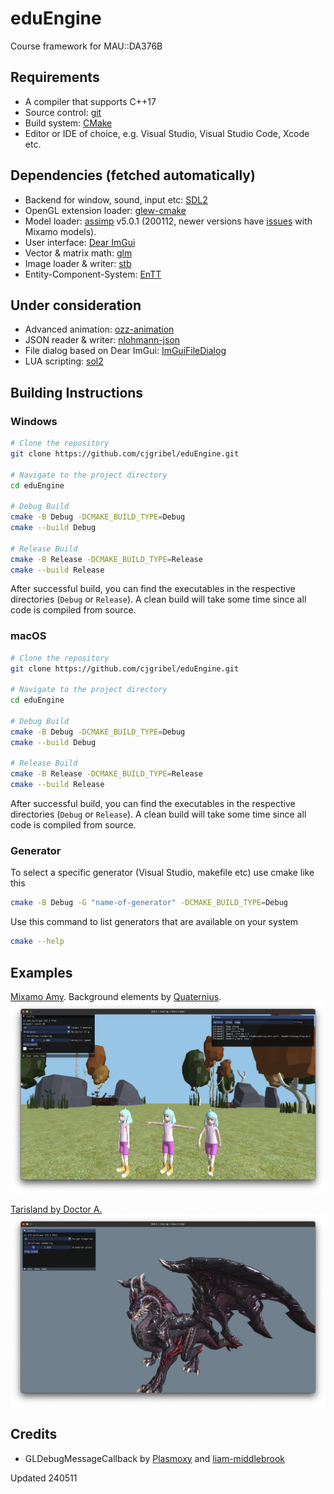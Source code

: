 # eduEngine
Course framework for MAU::DA376B

## Requirements
- A compiler that supports C++17
- Source control: [git](https://git-scm.com/)
- Build system: [CMake](https://cmake.org/)
- Editor or IDE of choice, e.g. Visual Studio, Visual Studio Code, Xcode etc.

## Dependencies (fetched automatically)
- Backend for window, sound, input etc: [SDL2](https://github.com/libsdl-org/SDL)
- OpenGL extension loader: [glew-cmake](https://github.com/Perlmint/glew-cmake)
- Model loader: [assimp](https://github.com/assimp/assimp) v5.0.1 (200112, newer versions have [issues](https://github.com/assimp/assimp/issues/4620) with Mixamo models).
- User interface: [Dear ImGui](https://github.com/ocornut/imgui)
- Vector & matrix math: [glm](https://github.com/g-truc/glm)
- Image loader & writer: [stb](https://github.com/nothings/stb)
- Entity-Component-System: [EnTT](https://github.com/skypjack/entt)

## Under consideration

- Advanced animation: [ozz-animation](https://guillaumeblanc.github.io/ozz-animation/)
- JSON reader & writer: [nlohmann-json](https://github.com/nlohmann/json)
- File dialog based on Dear ImGui: [ImGuiFileDialog](https://github.com/aiekick/ImGuiFileDialog)
- LUA scripting: [sol2](https://github.com/ThePhD/sol2)

## Building Instructions

### Windows

```sh
# Clone the repository
git clone https://github.com/cjgribel/eduEngine.git

# Navigate to the project directory
cd eduEngine

# Debug Build
cmake -B Debug -DCMAKE_BUILD_TYPE=Debug
cmake --build Debug

# Release Build
cmake -B Release -DCMAKE_BUILD_TYPE=Release
cmake --build Release
```

After successful build, you can find the executables in the respective directories (`Debug` or `Release`). A clean build will take some time since all code is compiled from source.

### macOS

```sh
# Clone the repository
git clone https://github.com/cjgribel/eduEngine.git

# Navigate to the project directory
cd eduEngine

# Debug Build
cmake -B Debug -DCMAKE_BUILD_TYPE=Debug
cmake --build Debug

# Release Build
cmake -B Release -DCMAKE_BUILD_TYPE=Release
cmake --build Release
```

After successful build, you can find the executables in the respective directories (`Debug` or `Release`). A clean build will take some time since all code is compiled from source.

### Generator

To select a specific generator (Visual Studio, makefile etc) use cmake like this
```sh
cmake -B Debug -G "name-of-generator" -DCMAKE_BUILD_TYPE=Debug
```

Use this command to list generators that are available on your system
```sh
cmake --help
```

## Examples

[Mixamo Amy](https://www.mixamo.com/). Background elements by [Quaternius](https://quaternius.com/).  
![example1](example1.png)  

[Tarisland by Doctor A.](https://sketchfab.com/3d-models/tarisland-dragon-high-poly-ecf63885166c40e2bbbcdf11cd14e65f)  
![example2](example2.png)  

## Credits
- GLDebugMessageCallback by [Plasmoxy](https://gist.github.com/Plasmoxy/aec637b85e306f671339dcfd509efc82) and [liam-middlebrook](https://gist.github.com/liam-middlebrook/c52b069e4be2d87a6d2f)

Updated 240511  
